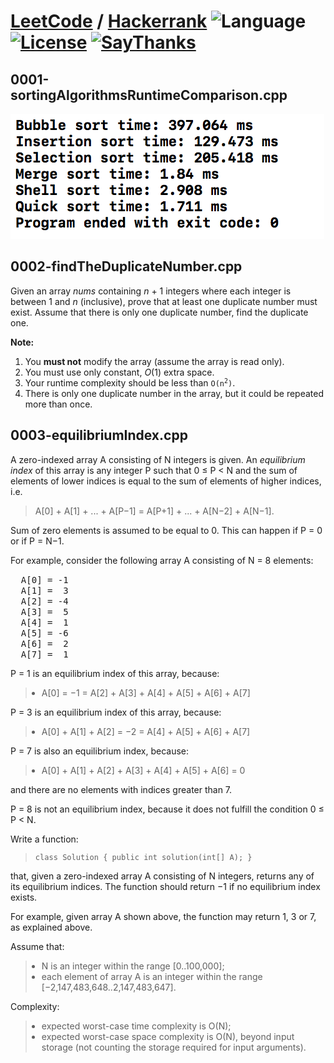 # [LeetCode](https://leetcode.com/problemset/algorithms/) / [Hackerrank](https://www.hackerrank.com/domains/algorithms) ![Language](https://img.shields.io/badge/language-C++-orange.svg) [![License](https://img.shields.io/badge/license-MIT-blue.svg)](./LICENSE.md) [![SayThanks](https://img.shields.io/badge/say-thanks-ff69b4.svg)](https://saythanks.io/to/boraikizoglu)


## 0001-sortingAlgorithmsRuntimeComparison.cpp
![Runtime Comparison Result](https://github.com/boraikizoglu/Algorithms/blob/master/Images/runtimeComparisonResult.png)


## 0002-findTheDuplicateNumber.cpp

<div><p>
Given an array <i>nums</i> containing <i>n</i> + 1 integers where each integer is between 1 and <i>n</i> (inclusive), prove that at least one duplicate number must exist. Assume that there is only one duplicate number, find the duplicate one.
</p>

<p>
<b>Note:</b><br>
</p><ol>
<li>You <b>must not</b> modify the array (assume the array is read only).</li>
<li>You must use only constant, <i>O</i>(1) extra space.</li>
<li>Your runtime complexity should be less than <code>O(n<sup>2</sup>)</code>.</li>
<li>There is only one duplicate number in the array, but it could be repeated more than once.</li>
</ol>
<p></p>

</div>

## 0003-equilibriumIndex.cpp

<div id="brinza-task-description">
<p>A zero-indexed array A consisting of N integers is given. An <i>equilibrium index</i> of this array is any integer P such that 0 ≤ P &lt; N and the sum of elements of lower indices is equal to the sum of elements of higher indices, i.e. <br>
</p>
<blockquote><p>A[0] + A[1] + ... + A[P−1] = A[P+1] + ... + A[N−2] + A[N−1].<br>
</p></blockquote>
<p>Sum of zero elements is assumed to be equal to 0. This can happen if P = 0 or if P = N−1.</p>
<p>For example, consider the following array A consisting of N = 8 elements:</p>
<tt style="white-space:pre-wrap">  A[0] = -1
  A[1] =  3
  A[2] = -4
  A[3] =  5
  A[4] =  1
  A[5] = -6
  A[6] =  2
  A[7] =  1</tt>
<p>P = 1 is an equilibrium index of this array, because:</p>
<blockquote><ul style="margin: 10px;padding: 0px;"><li>A[0] = −1 = A[2] + A[3] + A[4] + A[5] + A[6] + A[7]</li>
</ul>
</blockquote><p>P = 3 is an equilibrium index of this array, because:</p>
<blockquote><ul style="margin: 10px;padding: 0px;"><li>A[0] + A[1] + A[2] = −2 = A[4] + A[5] + A[6] + A[7]</li>
</ul>
</blockquote><p>P = 7 is also an equilibrium index, because:</p>
<blockquote><ul style="margin: 10px;padding: 0px;"><li>A[0] + A[1] + A[2] + A[3] + A[4] + A[5] + A[6] = 0</li>
</ul>
</blockquote><p>and there are no elements with indices greater than 7.</p>
<p>P = 8 is not an equilibrium index, because it does not fulfill the condition 0 ≤ P &lt; N.</p>
<p>Write a function:</p>
<blockquote><p style="font-family: monospace; font-size: 9pt; display: block; white-space: pre-wrap"><tt>class Solution { public int solution(int[] A); }</tt></p></blockquote>
<p>that, given a zero-indexed array A consisting of N integers, returns any of its equilibrium indices. The function should return −1 if no equilibrium index exists.</p>
<p>For example, given array A shown above, the function may return 1, 3 or 7, as explained above.</p>
<p>Assume that:</p>
<blockquote><ul style="margin: 10px;padding: 0px;"><li>N is an integer within the range [<span class="number">0</span>..<span class="number">100,000</span>];</li>
<li>each element of array A is an integer within the range [<span class="number">−2,147,483,648</span>..<span class="number">2,147,483,647</span>].</li>
</ul>
</blockquote><p>Complexity:</p>
<blockquote><ul style="margin: 10px;padding: 0px;"><li>expected worst-case time complexity is O(N);</li>
<li>expected worst-case space complexity is O(N), beyond input storage (not counting the storage required for input arguments).</li>
</ul>
</blockquote></div>
